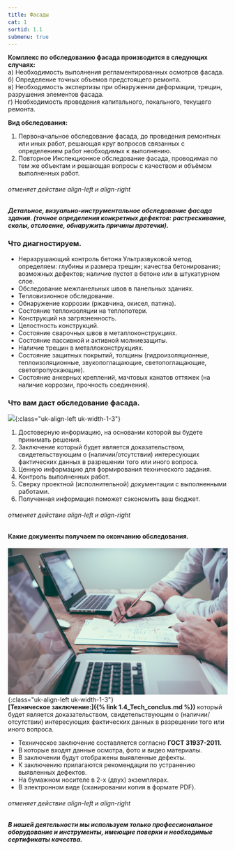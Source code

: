 ```yaml
---
title: Фасады
cat: 1
sortid: 1.1
submenu: true
---
```


__Комплекс по обследованию фасада производится в следующих случаях:__  
 а) Необходимость выполнения регламентированных осмотров фасада.  
 б) Определение точных объемов предстоящего ремонта.  
 в) Необходимость экспертизы при обнаружении деформации, трещин, разрушения элементов фасада.  
 г) Необходимость проведения капитального, локального, текущего ремонта.  

__Вид обследования:__  
1. Первоначальное обследование фасада, до проведения ремонтных или иных работ, решающая круг вопросов связанных с определением работ необходимых к выполнению. 
2. Повторное Инспекционное обследование фасада, проводимая по тем же объектам и решающая вопросы с качеством и объёмом выполненных работ.  
###### отменяет действие align-left и align-right

***Детальное, визуально-инструментальное обследование фасада здания. (точное определения конкретных дефектов: растрескивание, сколы, отслоение, обнаружить причины протечки).***  
 

### **Что диагностируем.**
- Неразрушающий контроль бетона Ультразвуковой метод определяем: глубины и размера трещин; качества бетонирования; возможных дефектов; наличие пустот в бетоне или в штукатурном слое. 
- Обследование межпанельных швов в панельных зданиях.  
- Тепловизионное обследование.  
- Обнаружение коррозии (ржавчина, окисел, патина).
- Состояние теплоизоляции на теплопотери.
- Конструкций на загрязненность.
- Целостность конструкций.
- Состояние сварочных швов в металлоконструкциях.
- Состояние пассивной и активной молниезащиты. 
- Наличие трещин в металлоконструкциях.  
- Состояние защитных покрытий, толщины (гидроизоляционные, теплоизоляционные, звукопоглащающие, светопоглащающие, светопропускающие).
- Состояние анкерных креплений, мачтовых канатов оттяжек (на наличие коррозии, прочность соединения).


### **Что вам даст обследование фасада.**  
![](/img/0/1.2.8.jpg){:class="uk-align-left uk-width-1-3"}  
1. Достоверную информацию, на основании которой вы будете принимать решения.
2. Заключение который будет является доказательством, свидетельствующим о (наличии/отсутствии) интересующих фактических данных в разрешении того или иного вопроса.
3. Ценную информацию для формирования технического задания.
4. Контроль выполненных работ. 
5. Сверку проектной (исполнительной) документации с выполненными работами.
6. Полученная информация поможет сэкономить ваш бюджет.
###### отменяет действие align-left и align-right

#### **Какие документы получаем по окончанию обследования.**  
![](/img/0/1.2.9.jpg){:class="uk-align-left uk-width-1-3"}  
__[Техническое заключение:]({% link 1.4_Tech_conclus.md %})__  который будет является доказательством, свидетельствующим о (наличии/отсутствии) интересующих фактических данных в разрешении того или иного вопроса.  
* Техническое заключение составляется согласно __ГОСТ 31937-2011.__  
* В которые входят данные осмотра, фото и видео материалы.  
* В заключении будут отображены выявленные дефекты.   
* К заключению прилагаются рекомендации по устранению выявленных дефектов.  
* На бумажном носителе в 2-х (двух) экземплярах.  
* В электронном виде (сканировании копия в формате PDF).
###### отменяет действие align-left и align-right

___В нашей деятельности мы используем только профессиональное оборудование и инструменты, имеющие поверки и необходимые сертификаты качества.___


